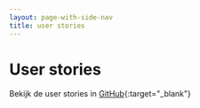 ```yaml
---
layout: page-with-side-nav
title: user stories
---
```

# User stories

Bekijk de user stories in [GitHub](https://github.com/VNG-Realisatie/Haal-Centraal-BRK-event-sourcing/issues?q=is%3Aopen+is%3Aissue+label%3A%22user+story%22){:target="_blank"}
